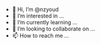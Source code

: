 - 👋 Hi, I’m @nzyoud
- 👀 I’m interested in ...
- 🌱 I’m currently learning ...
- 💞️ I’m looking to collaborate on ...
- 📫 How to reach me ...

<!---
nzyoud/nzyoud is a ✨ special ✨ repository because its `README.md` (this file) appears on your GitHub profile.
You can click the Preview link to take a look at your changes.
--->
